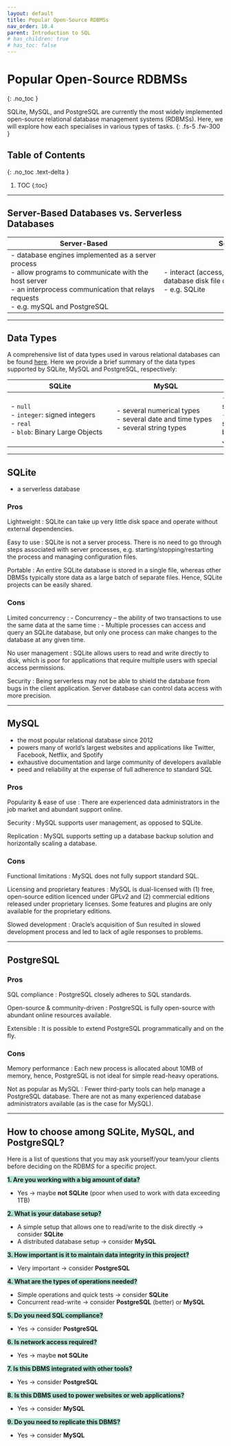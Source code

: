 ```yaml
---
layout: default
title: Popular Open-Source RDBMSs
nav_order: 10.4
parent: Introduction to SQL
# has_children: true
# has_toc: false
---
```

# Popular Open-Source RDBMSs
{: .no_toc }

SQLite, MySQL, and PostgreSQL are currently the most widely implemented open-source relational database management systems (RDBMSs). Here, we will explore how each specialises in various types of tasks.
{: .fs-5 .fw-300 }

## Table of Contents
{: .no_toc .text-delta }

1. TOC
{:toc}

---

## Server-Based Databases vs. Serverless Databases

| Server-Based | Serverless |
| --- | --- |
| <span style="display: inline-block; width:340px">- database engines implemented as a server process <br> - allow programs to communicate with the host server <br> - an interprocess communication that relays requests <br> - e.g. mySQL and PostgreSQL</span> | <span style="display: inline-block; width:340px">- interact (access, read, and write) with the database disk file directly <br> - e.g. SQLite</span> |

---

## Data Types
A comprehensive list of data types used in varous relational databases can be found [here](https://www.w3schools.com/sql/sql_datatypes.asp). Here we provide a brief summary of the data types supported by SQLite, MySQL and PostgreSQL, respectively:

| SQLite | MySQL | PostgreSQL |
| --- | --- | --- |
| <span style="display: inline-block; width:230px">- `null` <br> - `integer`: signed integers <br> - `real` <br> - `blob`: Binary Large Objects</span> | <span style="display: inline-block; width:230px">- several numerical types <br> - several date and time types <br> - several string types</span> | <span style="display: inline-block; width:230px">- in addition to numeric, string, and date and time <br> - also supports geometric shapes, network addresses, bit strings, text searches, JSON entries</span> |

---

## SQLite
- a serverless database

### Pros

Lightweight
: SQLite can take up very little disk space and operate without external dependencies.

Easy to use
: SQLite is not a server process. There is no need to go through steps associated with server processes, e.g. starting/stopping/restarting the process and managing configuration files.

Portable
: An entire SQLite database is stored in a single file, whereas other DBMSs typically store data as a large batch of separate files. Hence, SQLite projects can be easily shared. 

### Cons

Limited concurrency
: - Concurrency – the ability of two transactions to use the same data at the same time
: - Multiple processes can access and query an SQLite database, but only one process can make changes to the database at any given time.

No user management
: SQLite allows users to read and write directly to disk, which is poor for applications that require multiple users with special access permissions. 

Security
: Being serverless may not be able to shield the database from bugs in the client application. Server database can control data access with more precision.

---

## MySQL
- the most popular relational database since 2012
- powers many of world’s largest websites and applications like Twitter, Facebook, Netflix, and Spotify
- exhaustive documentation and large community of developers available
- peed and reliability at the expense of full adherence to standard SQL

### Pros

Popularity & ease of use
: There are experienced data administrators in the job market and abundant support online. 

Security
: MySQL supports user management, as opposed to SQLite.

Replication
: MySQL supports setting up a database backup solution and horizontally scaling a database.

### Cons

Functional limitations
: MySQL does not fully support standard SQL.

Licensing and proprietary features
: MySQL is dual-licensed with (1) free, open-source edition licenced under GPLv2 and (2) commercial editions released under proprietary licenses. Some features and plugins are only available for the proprietary editions. 

Slowed development
: Oracle’s acquisition of Sun resulted in slowed development process and led to lack of agile responses to problems. 

---

## PostgreSQL

### Pros

SQL compliance
: PostgreSQL closely adheres to SQL standards.

Open-source & community-driven
: PostgreSQL is fully open-source with abundant online resources available. 

Extensible
: It is possible to extend PostgreSQL programmatically and on the fly.

### Cons

Memory performance
: Each new process is allocated about 10MB of memory, hence, PostgreSQL is not ideal for simple read-heavy operations. 

Not as popular as MySQL
: Fewer third-party tools can help manage a PostgreSQL database. There are not as many experienced database administrators available (as is the case for MySQL). 

---

## How to choose among SQLite, MySQL, and PostgreSQL?
Here is a list of questions that you may ask yourself/your team/your clients before deciding on the RDBMS for a specific project. 

<span style="background-color: #B6E2D4">**1. Are you working with a big amount of data?**</span>
- Yes &rarr; maybe **not SQLite** (poor when used to work with data exceeding 1TB)

<span style="background-color: #B6E2D4">**2. What is your database setup?**</span>
- A simple setup that allows one to read/write to the disk directly &rarr; consider **SQLite**
- A distributed database setup &rarr; consider **MySQL**

<span style="background-color: #B6E2D4">**3. How important is it to maintain data integrity in this project?**</span>
- Very important &rarr; consider **PostgreSQL**

<span style="background-color: #B6E2D4">**4. What are the types of operations needed?**</span>
- Simple operations and quick tests &rarr; consider **SQLite**
- Concurrent read-write &rarr; consider **PostgreSQL** (better) or **MySQL**

<span style="background-color: #B6E2D4">**5. Do you need SQL compliance?**</span>
- Yes &rarr; consider **PostgreSQL**

<span style="background-color: #B6E2D4">**6. Is network access required?**</span>
- Yes &rarr; maybe **not SQLite**

<span style="background-color: #B6E2D4">**7. Is this DBMS integrated with other tools?**</span>
- Yes &rarr; consider **PostgreSQL**

<span style="background-color: #B6E2D4">**8. Is this DBMS used to power websites or web applications?**</span>
- Yes &rarr; consider **MySQL**

<span style="background-color: #B6E2D4">**9. Do you need to replicate this DBMS?**</span>
- Yes &rarr; consider **MySQL**
